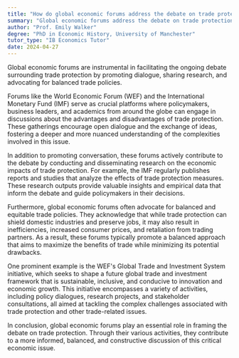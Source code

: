```yaml
---
title: "How do global economic forums address the debate on trade protection?"
summary: "Global economic forums address the debate on trade protection by promoting dialogue, sharing research, and advocating for balanced policies."
author: "Prof. Emily Walker"
degree: "PhD in Economic History, University of Manchester"
tutor_type: "IB Economics Tutor"
date: 2024-04-27
---
```


Global economic forums are instrumental in facilitating the ongoing debate surrounding trade protection by promoting dialogue, sharing research, and advocating for balanced trade policies.

Forums like the World Economic Forum (WEF) and the International Monetary Fund (IMF) serve as crucial platforms where policymakers, business leaders, and academics from around the globe can engage in discussions about the advantages and disadvantages of trade protection. These gatherings encourage open dialogue and the exchange of ideas, fostering a deeper and more nuanced understanding of the complexities involved in this issue.

In addition to promoting conversation, these forums actively contribute to the debate by conducting and disseminating research on the economic impacts of trade protection. For example, the IMF regularly publishes reports and studies that analyze the effects of trade protection measures. These research outputs provide valuable insights and empirical data that inform the debate and guide policymakers in their decisions.

Furthermore, global economic forums often advocate for balanced and equitable trade policies. They acknowledge that while trade protection can shield domestic industries and preserve jobs, it may also result in inefficiencies, increased consumer prices, and retaliation from trading partners. As a result, these forums typically promote a balanced approach that aims to maximize the benefits of trade while minimizing its potential drawbacks.

One prominent example is the WEF's Global Trade and Investment System initiative, which seeks to shape a future global trade and investment framework that is sustainable, inclusive, and conducive to innovation and economic growth. This initiative encompasses a variety of activities, including policy dialogues, research projects, and stakeholder consultations, all aimed at tackling the complex challenges associated with trade protection and other trade-related issues.

In conclusion, global economic forums play an essential role in framing the debate on trade protection. Through their various activities, they contribute to a more informed, balanced, and constructive discussion of this critical economic issue.
    